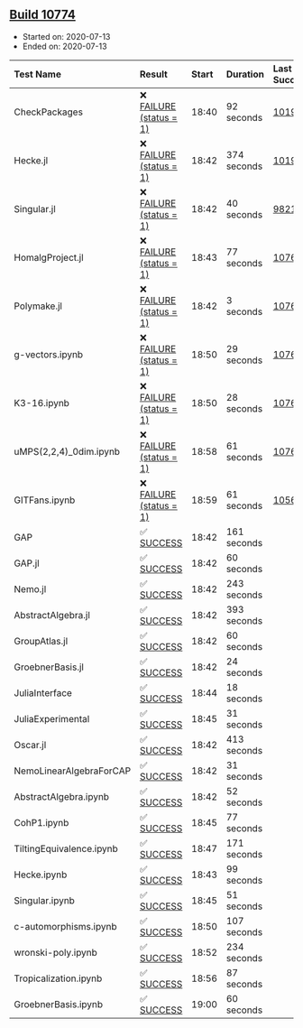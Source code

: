 ## [Build 10774](https://oscarci.mathematik.uni-kl.de/job/oscar/10774/)

* Started on: 2020-07-13
* Ended on: 2020-07-13

| Test Name    | Result | Start | Duration | Last Success | First Failure |
|:-------------|:-------|:------|:---------|:-------------|:--------------|
| CheckPackages | ❌ [FAILURE (status = 1)](https://oscarci.mathematik.uni-kl.de/job/oscar/10774/artifact/logs/build-10774/CheckPackages.log) | 18:40 | 92 seconds | [10197](https://oscarci.mathematik.uni-kl.de/job/oscar/10197/) | [10198](https://oscarci.mathematik.uni-kl.de/job/oscar/10198/) |
| Hecke.jl | ❌ [FAILURE (status = 1)](https://oscarci.mathematik.uni-kl.de/job/oscar/10774/artifact/logs/build-10774/Hecke.jl.log) | 18:42 | 374 seconds | [10197](https://oscarci.mathematik.uni-kl.de/job/oscar/10197/) | [10198](https://oscarci.mathematik.uni-kl.de/job/oscar/10198/) |
| Singular.jl | ❌ [FAILURE (status = 1)](https://oscarci.mathematik.uni-kl.de/job/oscar/10774/artifact/logs/build-10774/Singular.jl.log) | 18:42 | 40 seconds | [9821](https://oscarci.mathematik.uni-kl.de/job/oscar/9821/) | [9822](https://oscarci.mathematik.uni-kl.de/job/oscar/9822/) |
| HomalgProject.jl | ❌ [FAILURE (status = 1)](https://oscarci.mathematik.uni-kl.de/job/oscar/10774/artifact/logs/build-10774/HomalgProject.jl.log) | 18:43 | 77 seconds | [10765](https://oscarci.mathematik.uni-kl.de/job/oscar/10765/) | [10766](https://oscarci.mathematik.uni-kl.de/job/oscar/10766/) |
| Polymake.jl | ❌ [FAILURE (status = 1)](https://oscarci.mathematik.uni-kl.de/job/oscar/10774/artifact/logs/build-10774/Polymake.jl.log) | 18:42 | 3 seconds | [10769](https://oscarci.mathematik.uni-kl.de/job/oscar/10769/) | [10770](https://oscarci.mathematik.uni-kl.de/job/oscar/10770/) |
| g-vectors.ipynb | ❌ [FAILURE (status = 1)](https://oscarci.mathematik.uni-kl.de/job/oscar/10774/artifact/logs/build-10774/g-vectors.ipynb.log) | 18:50 | 29 seconds | [10769](https://oscarci.mathematik.uni-kl.de/job/oscar/10769/) | [10770](https://oscarci.mathematik.uni-kl.de/job/oscar/10770/) |
| K3-16.ipynb | ❌ [FAILURE (status = 1)](https://oscarci.mathematik.uni-kl.de/job/oscar/10774/artifact/logs/build-10774/K3-16.ipynb.log) | 18:50 | 28 seconds | [10769](https://oscarci.mathematik.uni-kl.de/job/oscar/10769/) | [10770](https://oscarci.mathematik.uni-kl.de/job/oscar/10770/) |
| uMPS(2,2,4)_0dim.ipynb | ❌ [FAILURE (status = 1)](https://oscarci.mathematik.uni-kl.de/job/oscar/10774/artifact/logs/build-10774/uMPS-2-2-4-_0dim.ipynb.log) | 18:58 | 61 seconds | [10765](https://oscarci.mathematik.uni-kl.de/job/oscar/10765/) | [10766](https://oscarci.mathematik.uni-kl.de/job/oscar/10766/) |
| GITFans.ipynb | ❌ [FAILURE (status = 1)](https://oscarci.mathematik.uni-kl.de/job/oscar/10774/artifact/logs/build-10774/GITFans.ipynb.log) | 18:59 | 61 seconds | [10566](https://oscarci.mathematik.uni-kl.de/job/oscar/10566/) | [10567](https://oscarci.mathematik.uni-kl.de/job/oscar/10567/) |
| GAP | ✅ [SUCCESS](https://oscarci.mathematik.uni-kl.de/job/oscar/10774/artifact/logs/build-10774/GAP.log) | 18:42 | 161 seconds |  |  |
| GAP.jl | ✅ [SUCCESS](https://oscarci.mathematik.uni-kl.de/job/oscar/10774/artifact/logs/build-10774/GAP.jl.log) | 18:42 | 60 seconds |  |  |
| Nemo.jl | ✅ [SUCCESS](https://oscarci.mathematik.uni-kl.de/job/oscar/10774/artifact/logs/build-10774/Nemo.jl.log) | 18:42 | 243 seconds |  |  |
| AbstractAlgebra.jl | ✅ [SUCCESS](https://oscarci.mathematik.uni-kl.de/job/oscar/10774/artifact/logs/build-10774/AbstractAlgebra.jl.log) | 18:42 | 393 seconds |  |  |
| GroupAtlas.jl | ✅ [SUCCESS](https://oscarci.mathematik.uni-kl.de/job/oscar/10774/artifact/logs/build-10774/GroupAtlas.jl.log) | 18:42 | 60 seconds |  |  |
| GroebnerBasis.jl | ✅ [SUCCESS](https://oscarci.mathematik.uni-kl.de/job/oscar/10774/artifact/logs/build-10774/GroebnerBasis.jl.log) | 18:42 | 24 seconds |  |  |
| JuliaInterface | ✅ [SUCCESS](https://oscarci.mathematik.uni-kl.de/job/oscar/10774/artifact/logs/build-10774/JuliaInterface.log) | 18:44 | 18 seconds |  |  |
| JuliaExperimental | ✅ [SUCCESS](https://oscarci.mathematik.uni-kl.de/job/oscar/10774/artifact/logs/build-10774/JuliaExperimental.log) | 18:45 | 31 seconds |  |  |
| Oscar.jl | ✅ [SUCCESS](https://oscarci.mathematik.uni-kl.de/job/oscar/10774/artifact/logs/build-10774/Oscar.jl.log) | 18:42 | 413 seconds |  |  |
| NemoLinearAlgebraForCAP | ✅ [SUCCESS](https://oscarci.mathematik.uni-kl.de/job/oscar/10774/artifact/logs/build-10774/NemoLinearAlgebraForCAP.log) | 18:42 | 31 seconds |  |  |
| AbstractAlgebra.ipynb | ✅ [SUCCESS](https://oscarci.mathematik.uni-kl.de/job/oscar/10774/artifact/logs/build-10774/AbstractAlgebra.ipynb.log) | 18:42 | 52 seconds |  |  |
| CohP1.ipynb | ✅ [SUCCESS](https://oscarci.mathematik.uni-kl.de/job/oscar/10774/artifact/logs/build-10774/CohP1.ipynb.log) | 18:45 | 77 seconds |  |  |
| TiltingEquivalence.ipynb | ✅ [SUCCESS](https://oscarci.mathematik.uni-kl.de/job/oscar/10774/artifact/logs/build-10774/TiltingEquivalence.ipynb.log) | 18:47 | 171 seconds |  |  |
| Hecke.ipynb | ✅ [SUCCESS](https://oscarci.mathematik.uni-kl.de/job/oscar/10774/artifact/logs/build-10774/Hecke.ipynb.log) | 18:43 | 99 seconds |  |  |
| Singular.ipynb | ✅ [SUCCESS](https://oscarci.mathematik.uni-kl.de/job/oscar/10774/artifact/logs/build-10774/Singular.ipynb.log) | 18:45 | 51 seconds |  |  |
| c-automorphisms.ipynb | ✅ [SUCCESS](https://oscarci.mathematik.uni-kl.de/job/oscar/10774/artifact/logs/build-10774/c-automorphisms.ipynb.log) | 18:50 | 107 seconds |  |  |
| wronski-poly.ipynb | ✅ [SUCCESS](https://oscarci.mathematik.uni-kl.de/job/oscar/10774/artifact/logs/build-10774/wronski-poly.ipynb.log) | 18:52 | 234 seconds |  |  |
| Tropicalization.ipynb | ✅ [SUCCESS](https://oscarci.mathematik.uni-kl.de/job/oscar/10774/artifact/logs/build-10774/Tropicalization.ipynb.log) | 18:56 | 87 seconds |  |  |
| GroebnerBasis.ipynb | ✅ [SUCCESS](https://oscarci.mathematik.uni-kl.de/job/oscar/10774/artifact/logs/build-10774/GroebnerBasis.ipynb.log) | 19:00 | 60 seconds |  |  |
